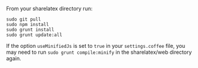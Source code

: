 From your sharelatex directory run:

```
sudo git pull 
sudo npm install
sudo grunt install
sudo grunt update:all
```

If the option `useMinifiedJs` is set to `true` in your `settings.coffee` file, you may need to run `sudo grunt compile:minify` in the sharelatex/web directory again.